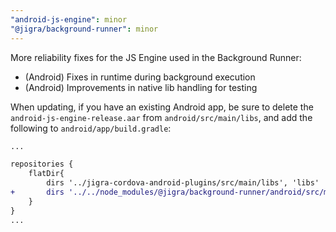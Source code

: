 ```yaml
---
"android-js-engine": minor
"@jigra/background-runner": minor
---
```


More reliability fixes for the JS Engine used in the Background Runner:
- (Android) Fixes in runtime during background execution
- (Android) Improvements in native lib handling for testing

When updating, if you have an existing Android app, be sure to delete the `android-js-engine-release.aar` from `android/src/main/libs`, and add the following to `android/app/build.gradle`:

```diff
...

repositories {
    flatDir{
        dirs '../jigra-cordova-android-plugins/src/main/libs', 'libs'
+		dirs '../../node_modules/@jigra/background-runner/android/src/main/libs', 'libs'
    }
}
...

```
